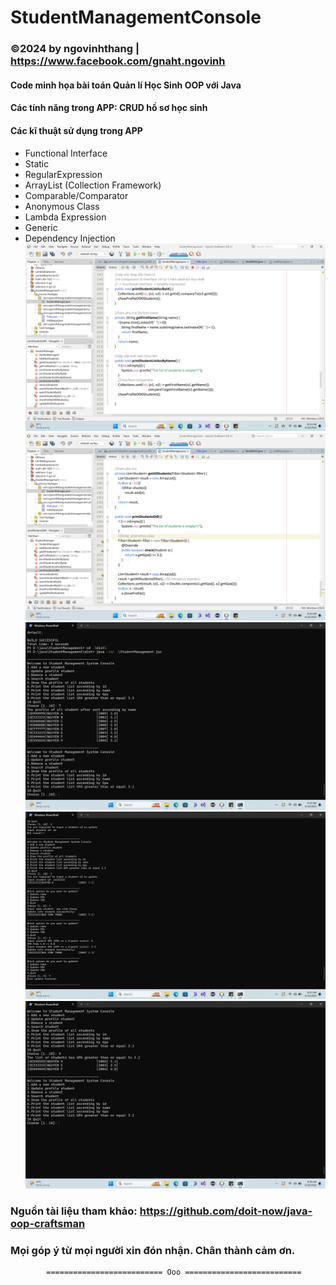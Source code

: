 # StudentManagementConsole  
### ©2024 by ngovinhthang | https://www.facebook.com/gnaht.ngovinh

#### Code minh họa bài toán Quản lí Học Sinh OOP với Java
#### Các tính năng trong APP: CRUD hồ sơ học sinh
#### Các kĩ thuật sử dụng trong APP
 * Functional Interface 
 * Static
* RegularExpression
* ArrayList (Collection Framework)
* Comparable/Comparator
* Anonymous Class
* Lambda Expression
* Generic
* Dependency Injection
![hinh anh minh hoa code](https://github.com/adinngo/StudentManagement/blob/main/images/Screenshot%202024-06-18%20082450.png)
![hinh anh minh hoa code](https://github.com/adinngo/StudentManagement/blob/main/images/Screenshot%202024-06-18%20082654.png)
![hinh anh minh hoa code](https://github.com/adinngo/StudentManagement/blob/main/images/Screenshot%202024-06-18%20083025.png)
![hinh anh minh hoa code](https://github.com/adinngo/StudentManagement/blob/main/images/Screenshot%202024-06-18%20083259.png)
![hinh anh minh hoa code](https://github.com/adinngo/StudentManagement/blob/main/images/Screenshot%202024-06-18%20083921.png)

### Nguồn tài liệu tham khảo: https://github.com/doit-now/java-oop-craftsman
### Mọi góp ý từ mọi người xin đón nhận. Chân thành cảm ơn.
  
            ========================== Ooo ==========================